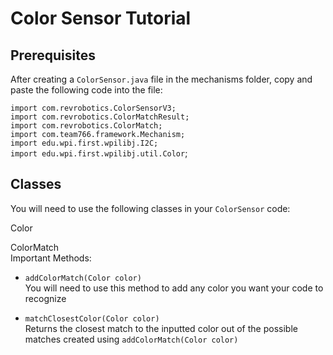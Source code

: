 
# Color Sensor Tutorial

## Prerequisites 
After creating a `ColorSensor.java` file in the mechanisms folder, copy and paste the following code into the file:

`import com.revrobotics.ColorSensorV3;`\
`import com.revrobotics.ColorMatchResult;`\
`import com.revrobotics.ColorMatch;`\
`import com.team766.framework.Mechanism;`\
`import edu.wpi.first.wpilibj.I2C;`\
`import edu.wpi.first.wpilibj.util.Color`;

## Classes
You will need to use the following classes in your `ColorSensor` code:

Color

ColorMatch\
Important Methods:

* `addColorMatch(Color color)`\
	You will need to use this method to add any color you want your code to recognize

* `matchClosestColor(Color color)`\
	Returns the closest match to the inputted color out of the possible matches created using `addColorMatch(Color color)`